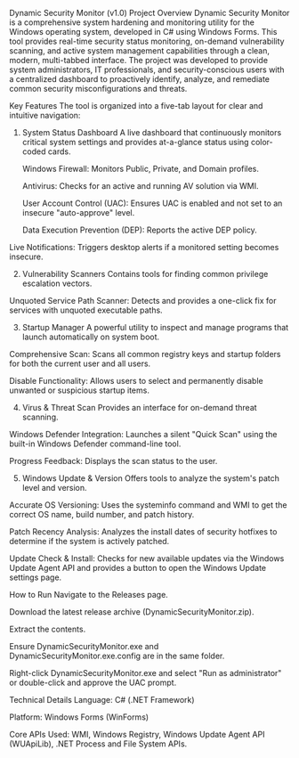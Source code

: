 ﻿Dynamic Security Monitor (v1.0)
Project Overview
Dynamic Security Monitor is a comprehensive system hardening and monitoring utility for the Windows operating system, developed in C# using Windows Forms. This tool provides real-time security status monitoring, on-demand vulnerability scanning, and active system management capabilities through a clean, modern, multi-tabbed interface.
The project was developed to provide system administrators, IT professionals, and security-conscious users with a centralized dashboard to proactively identify, analyze, and remediate common security misconfigurations and threats.

Key Features
The tool is organized into a five-tab layout for clear and intuitive navigation:

1. System Status Dashboard
    A live dashboard that continuously monitors critical system settings and provides at-a-glance status using color-coded cards.

    Windows Firewall: Monitors Public, Private, and Domain profiles.

    Antivirus: Checks for an active and running AV solution via WMI.

    User Account Control (UAC): Ensures UAC is enabled and not set to an insecure "auto-approve" level.

    Data Execution Prevention (DEP): Reports the active DEP policy.

Live Notifications: Triggers desktop alerts if a monitored setting becomes insecure.

2. Vulnerability Scanners
Contains tools for finding common privilege escalation vectors.

Unquoted Service Path Scanner: Detects and provides a one-click fix for services with unquoted executable paths.

3. Startup Manager
A powerful utility to inspect and manage programs that launch automatically on system boot.

Comprehensive Scan: Scans all common registry keys and startup folders for both the current user and all users.

Disable Functionality: Allows users to select and permanently disable unwanted or suspicious startup items.

4. Virus & Threat Scan
Provides an interface for on-demand threat scanning.

Windows Defender Integration: Launches a silent "Quick Scan" using the built-in Windows Defender command-line tool.

Progress Feedback: Displays the scan status to the user.

5. Windows Update & Version
Offers tools to analyze the system's patch level and version.

Accurate OS Versioning: Uses the systeminfo command and WMI to get the correct OS name, build number, and patch history.

Patch Recency Analysis: Analyzes the install dates of security hotfixes to determine if the system is actively patched.

Update Check & Install: Checks for new available updates via the Windows Update Agent API and provides a button to open the Windows Update settings page.

How to Run
Navigate to the Releases page.

Download the latest release archive (DynamicSecurityMonitor.zip).

Extract the contents.

Ensure DynamicSecurityMonitor.exe and DynamicSecurityMonitor.exe.config are in the same folder.

Right-click DynamicSecurityMonitor.exe and select "Run as administrator" or double-click and approve the UAC prompt.

Technical Details
Language: C# (.NET Framework)

Platform: Windows Forms (WinForms)

Core APIs Used: WMI, Windows Registry, Windows Update Agent API (WUApiLib), .NET Process and File System APIs.